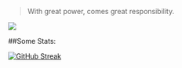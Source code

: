 > With great power, comes great responsibility.

![](https://github.com/FawazBinSaleem/FawazBinSaleem/blob/main/spiderman-home-coming-leap-d9ltaq4h8p13h7ds.gif)


##Some Stats:

[![GitHub Streak](https://streak-stats.demolab.com/?user=FawazBinSaleem)](https://git.io/streak-stats)
